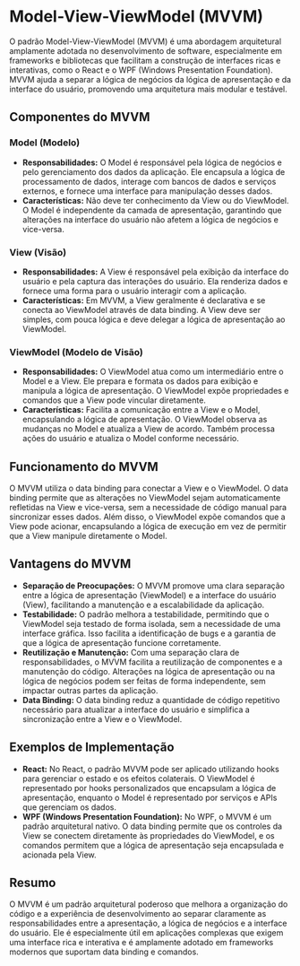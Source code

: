 # Model-View-ViewModel (MVVM)

O padrão Model-View-ViewModel (MVVM) é uma abordagem arquitetural amplamente adotada no desenvolvimento de software, especialmente em frameworks e bibliotecas que facilitam a construção de interfaces ricas e interativas, como o React e o WPF (Windows Presentation Foundation). MVVM ajuda a separar a lógica de negócios da lógica de apresentação e da interface do usuário, promovendo uma arquitetura mais modular e testável.

## Componentes do MVVM

### Model (Modelo)

- **Responsabilidades:** O Model é responsável pela lógica de negócios e pelo gerenciamento dos dados da aplicação. Ele encapsula a lógica de processamento de dados, interage com bancos de dados e serviços externos, e fornece uma interface para manipulação desses dados.
- **Características:** Não deve ter conhecimento da View ou do ViewModel. O Model é independente da camada de apresentação, garantindo que alterações na interface do usuário não afetem a lógica de negócios e vice-versa.

### View (Visão)

- **Responsabilidades:** A View é responsável pela exibição da interface do usuário e pela captura das interações do usuário. Ela renderiza dados e fornece uma forma para o usuário interagir com a aplicação.
- **Características:** Em MVVM, a View geralmente é declarativa e se conecta ao ViewModel através de data binding. A View deve ser simples, com pouca lógica e deve delegar a lógica de apresentação ao ViewModel.

### ViewModel (Modelo de Visão)

- **Responsabilidades:** O ViewModel atua como um intermediário entre o Model e a View. Ele prepara e formata os dados para exibição e manipula a lógica de apresentação. O ViewModel expõe propriedades e comandos que a View pode vincular diretamente.
- **Características:** Facilita a comunicação entre a View e o Model, encapsulando a lógica de apresentação. O ViewModel observa as mudanças no Model e atualiza a View de acordo. Também processa ações do usuário e atualiza o Model conforme necessário.

## Funcionamento do MVVM

O MVVM utiliza o data binding para conectar a View e o ViewModel. O data binding permite que as alterações no ViewModel sejam automaticamente refletidas na View e vice-versa, sem a necessidade de código manual para sincronizar esses dados. Além disso, o ViewModel expõe comandos que a View pode acionar, encapsulando a lógica de execução em vez de permitir que a View manipule diretamente o Model.

## Vantagens do MVVM

- **Separação de Preocupações:** O MVVM promove uma clara separação entre a lógica de apresentação (ViewModel) e a interface do usuário (View), facilitando a manutenção e a escalabilidade da aplicação.
- **Testabilidade:** O padrão melhora a testabilidade, permitindo que o ViewModel seja testado de forma isolada, sem a necessidade de uma interface gráfica. Isso facilita a identificação de bugs e a garantia de que a lógica de apresentação funcione corretamente.
- **Reutilização e Manutenção:** Com uma separação clara de responsabilidades, o MVVM facilita a reutilização de componentes e a manutenção do código. Alterações na lógica de apresentação ou na lógica de negócios podem ser feitas de forma independente, sem impactar outras partes da aplicação.
- **Data Binding:** O data binding reduz a quantidade de código repetitivo necessário para atualizar a interface do usuário e simplifica a sincronização entre a View e o ViewModel.

## Exemplos de Implementação

- **React:** No React, o padrão MVVM pode ser aplicado utilizando hooks para gerenciar o estado e os efeitos colaterais. O ViewModel é representado por hooks personalizados que encapsulam a lógica de apresentação, enquanto o Model é representado por serviços e APIs que gerenciam os dados.
- **WPF (Windows Presentation Foundation):** No WPF, o MVVM é um padrão arquitetural nativo. O data binding permite que os controles da View se conectem diretamente às propriedades do ViewModel, e os comandos permitem que a lógica de apresentação seja encapsulada e acionada pela View.

## Resumo

O MVVM é um padrão arquitetural poderoso que melhora a organização do código e a experiência de desenvolvimento ao separar claramente as responsabilidades entre a apresentação, a lógica de negócios e a interface do usuário. Ele é especialmente útil em aplicações complexas que exigem uma interface rica e interativa e é amplamente adotado em frameworks modernos que suportam data binding e comandos.
